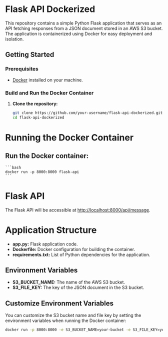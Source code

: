 # Flask API Dockerized

This repository contains a simple Python Flask application that serves as an API fetching responses from a JSON document stored in an AWS S3 bucket. The application is containerized using Docker for easy deployment and isolation.

## Getting Started

### Prerequisites

- [Docker](https://docs.docker.com/get-docker/) installed on your machine.

### Build and Run the Docker Container

1. **Clone the repository:**

   ```bash
   git clone https://github.com/your-username/flask-api-dockerized.git
   cd flask-api-dockerized

# Running the Docker Container

## Run the Docker container:

    ```bash
    docker run -p 8000:8000 flask-api
    ```
    

# Flask API

The Flask API will be accessible at [http://localhost:8000/api/message](http://localhost:8000/api/message).

# Application Structure

- **app.py:** Flask application code.
- **Dockerfile:** Docker configuration for building the container.
- **requirements.txt:** List of Python dependencies for the application.


## Environment Variables

- **S3_BUCKET_NAME:** The name of the AWS S3 bucket.
- **S3_FILE_KEY:** The key of the JSON document in the S3 bucket.

## Customize Environment Variables

You can customize the S3 bucket name and file key by setting the environment variables when running the Docker container:

```bash
docker run -p 8000:8000 -e S3_BUCKET_NAME=your-bucket -e S3_FILE_KEY=your-file.json flask-api

